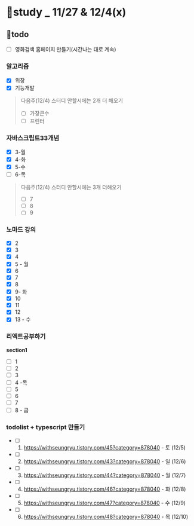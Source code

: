 # 👥study _ 11/27 & 12/4(x)
## 💪todo

 - [ ] 영화검색 홈페이지 만들기(시간나는 대로 계속)

### **알고리즘**
- [x] 위장
- [x] 기능개발
>  다음주(12/4) 스터디 안할시에는 2개 더 해오기
>  - [ ] 가장큰수
>  - [ ] 프린터


### **자바스크립트33개념**
- [x] 3-월
- [x] 4-화
- [x] 5-수
- [ ] 6-목

> 다음주(12/4) 스터디 안할시에는 3개 더해오기
> - [ ] 7
> - [ ] 8
> - [ ] 9


### **노마드 강의**
- [x] 2
- [x] 3
- [x] 4 
- [x] 5 - 월
- [x] 6
- [X] 7 
- [X] 8
- [X] 9- 화
- [x] 10
- [x] 11
- [x] 12
- [x] 13  - 수

### **리엑트공부하기**
**section1**
- [ ] 1 
- [ ] 2
- [ ] 3
- [ ] 4 -목
- [ ] 5
- [ ] 6
- [ ] 7
- [ ] 8 - 금

### **todolist + typescript 만들기** 
 - [ ] 1. https://withseungryu.tistory.com/45?category=878040 - 토 (12/5)
 - [ ] 2. https://withseungryu.tistory.com/43?category=878040 - 일 (12/6)
 - [ ] 3. https://withseungryu.tistory.com/44?category=878040 - 월 (12/7)
 - [ ] 4. https://withseungryu.tistory.com/46?category=878040 - 화 (12/8)
 - [ ] 5. https://withseungryu.tistory.com/47?category=878040 - 수 (12/9)
 - [ ] 6. https://withseungryu.tistory.com/48?category=878040 - 목 (12/10)


